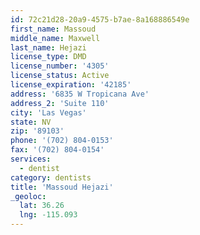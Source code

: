 ```yaml
---
id: 72c21d28-20a9-4575-b7ae-8a168886549e
first_name: Massoud
middle_name: Maxwell
last_name: Hejazi
license_type: DMD
license_number: '4305'
license_status: Active
license_expiration: '42185'
address: '6835 W Tropicana Ave'
address_2: 'Suite 110'
city: 'Las Vegas'
state: NV
zip: '89103'
phone: '(702) 804-0153'
fax: '(702) 804-0154'
services:
  - dentist
category: dentists
title: 'Massoud Hejazi'
_geoloc:
  lat: 36.26
  lng: -115.093
---
```

